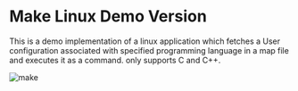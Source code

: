 # Make Linux Demo Version
This is a demo implementation of a linux application which fetches a User configuration associated with specified programming language in a map file and executes it as a command. only supports C and C++.

![make](https://github.com/mfc0d1ng/make-demo/assets/131618380/1c80537b-05af-438d-8d77-b51f45698a47)


